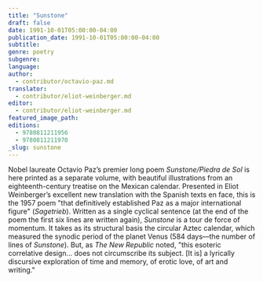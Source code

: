 ```yaml
---
title: "Sunstone"
draft: false
date: 1991-10-01T05:00:00-04:00
publication_date: 1991-10-01T05:00:00-04:00
subtitle:
genre: poetry
subgenre:
language:
author:
  - contributor/octavio-paz.md
translator:
  - contributor/eliot-weinberger.md
editor:
  - contributor/eliot-weinberger.md
featured_image_path:
editions:
  - 9780811211956
  - 9780811211970
_slug: sunstone
---
```


Nobel laureate Octavio Paz’s premier long poem _Sunstone/Piedra de Sol_ is here printed as a separate volume, with beautiful illustrations from an eighteenth-century treatise on the Mexican calendar. Presented in Eliot Weinberger’s excellent new translation with the Spanish texts en face, this is the 1957 poem "that definitively established Paz as a major international figure" (_Sagetrieb_). Written as a single cyclical sentence (at the end of the poem the first six lines are written again), _Sunstone_ is a tour de force of momentum. It takes as its structural basis the circular Aztec calendar, which measured the synodic period of the planet Venus (584 days––the number of lines of _Sunstone_). But, as _The New Republic_ noted, "this esoteric correlative design... does not circumscribe its subject. [It is] a lyrically discursive exploration of time and memory, of erotic love, of art and writing."

